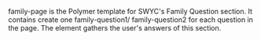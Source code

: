 family-page is the Polymer template for SWYC's Family Question section.
It contains create one family-question1/ family-question2 for each question in the page.
The element gathers the user's answers of this section.

